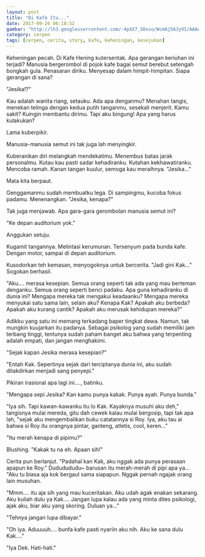 ```yaml
---
layout: post
title: "Di Kafe Itu..."
date: 2017-09-26 06:18:52
gambar: "http://lh3.googleusercontent.com/-4pXX7_SDxso/WcmAj5AJy9I/AAAAAAAACSQ/NzIRWLBNxcMNRzuS1gd1lmZVJ1bgzeLewCLcBGAs/s900/170346-0_663_382.png"
category: cerpen
tags: [cerpen, cerita, story, kafe, keheningan, kesejukan]
---
```


Keheningan pecah. Di Kafe Hening kutersentak. Apa gerangan keriuhan ini terjadi? Manusia bergerombol di pojok kafe bagai semut berebut setengah bongkah gula. Penasaran diriku. Menyesap dalam himpit-himpitan. Siapa gerangan di sana?

"Jesika!?"

Kau adalah wanita riang, setauku. Ada apa denganmu? Menahan tangis, menekan telinga dengan kedua putih tanganmu, sesekali menjerit. Kamu sakit? Kuingin membantu dirimu. Tapi aku bingung! Apa yang harus kulakukan?

Lama kuberpikir.

Manusia-manusia semut ini tak juga lah menyingkir.

Kuberanikan diri melangkah mendekatimu. Menembus batas jarak personalmu. Kutau kau pasti sadar kehadiranku. Kutahan kekhawatiranku. Mencoba ramah. Kanan tangan kuulur, semoga kau meraihnya. "Jesika..."

Mata kita berpaut.

Genggamanmu sudah membuatku lega. Di sampingmu, kucoba fokus padamu. Menenangkan. "Jesika, kenapa?"

Tak juga menjawab. Apa gara-gara gerombolan manusia semut ini?

"Ke depan auditorium yok."

Anggukan setuju.

Kugamit tangannya. Melintasi kerumunan. Tersenyum pada bunda kafe. Dengan motor, sampai di depan auditorium.

Kusodorkan teh kemasan, menyogoknya untuk bercerita. "Jadi gini Kak..." Sogokan berhasil.

"Aku.... merasa kesepian. Semua orang seperti tak ada yang mau berteman denganku. Semua orang seperti benci padaku. Apa guna kehadiranku di dunia ini? Mengapa mereka tak mengakui keadaanku? Mengapa mereka menyukai satu sama lain, selain aku? Kenapa Kak? Apakah aku berbeda? Apakah aku kurang cantik? Apakah aku merusak kehidupan mereka?"

Adikku yang satu ini memang terkadang baper tingkat dewa. Namun, tak mungkin kuujarkan itu padanya. Sebagai psikolog yang sudah memiliki jam terbang tinggi, tentunya sudah paham banget aku bahwa yang terpenting adalah empati, dan jangan menghakimi.

"Sejak kapan Jesika merasa kesepian?"

"Entah Kak. Sepertinya sejak dari terciptanya dunia ini, aku sudah ditakdirkan menjadi sang penyepi."

Pikiran irasional apa lagi ini...., batinku.

"Mengapa sepi Jesika? Kan kamu punya kakak. Punya ayah. Punya bunda."

"Iya sih. Tapi kawan-kawanku itu lo Kak. Kayaknya musuhi aku deh," tangisnya mulai mereda, gitu dah cewek kalau mulai bergosip, tapi tak apa lah, "sejak aku mengembalikan buku catatannya si Roy. Iya, aku tau ai bahwa si Roy itu orangnya pintar, ganteng, atletis, cool, keren..."

"Itu merah kenapa di pipimu?"

Blushing. "Kakak tu na eh. Apaan sih!"

Cerita pun berlanjut. "Padahal kan Kak, aku nggak ada punya perasaan apapun ke Roy." Dududududu~ barusan itu merah-merah di pipi apa ya... "Aku tu biasa aja kok bergaul sama siapapun. Nggak pernah ngajak orang lain musuhan.

"Mmm.... itu aja sih yang mau kuceritakan. Aku udah agak enakan sekarang. Aku kuliah dulu ya Kak.... Jangan lupa kalau ada yang minta dites psikologi, ajak aku, biar aku yang skoring. Duluan ya..."

"Tehnya jangan lupa dibayar."

"Oh iya. Aduuuuh.... bunfa kafe pasti nyariin aku nih. Aku ke sana dulu Kak...."

"Iya Dek. Hati-hati."